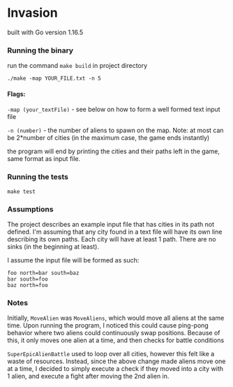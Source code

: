 # Invasion 
built with Go version 1.16.5

### Running the binary

run the command `make build` in project directory

`./make -map YOUR_FILE.txt -n 5`

#### Flags:
`-map (your_textFile)` - see below on how to form a well formed text input file

`-n (number)` - the number of aliens to spawn on the map. Note: at most can be 2*number of cities (in the maximum case, the game ends instantly)

the program will end by printing the cities and their paths left in the game, same format as input file.

### Running the tests
`make test`

### Assumptions
The project describes an example input file that has cities in its path not defined. I'm assuming that any city found
in a text file will have its own line describing its own paths. Each city will have at least 1 path. There are no sinks (in the beginning at least).

I assume the input file will be formed as such:
```
foo north=bar south=baz
bar south=foo
baz north=foo
```

### Notes
Initially, `MoveAlien` was `MoveAliens`, which would move all aliens at the same time.
Upon running the program, I noticed this could cause ping-pong behavior where two aliens could continuously swap positions.
Because of this, it only moves one alien at a time, and then checks for battle conditions

`SuperEpicAlienBattle` used to loop over all cities, however this felt like a waste of resources. Instead, since the above change
made aliens move one at a time, I decided to simply execute a check if they moved into a city with 1 alien, and execute
a fight after moving the 2nd alien in.
